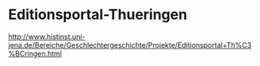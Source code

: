 # Editionsportal-Thueringen
http://www.histinst.uni-jena.de/Bereiche/Geschlechtergeschichte/Projekte/Editionsportal+Th%C3%BCringen.html
